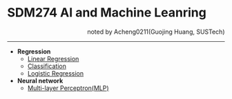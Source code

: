# SDM274 AI and Machine Leanring
<div style="text-align: right">noted by Acheng0211(Guojing Huang, SUSTech)</div> 

___


- **Regression**
  - [Linear Regression](/HA-02_Linear_Regression/Linear_Regression.md)
  - [Classification](/HA-03&04_Classification_and_Logistic_Regression/Classification_and_Logistic_Regression.md)
  - [Logistic Regression](/HA-03&04_Classification_and_Logistic_Regression/Classification_and_Logistic_Regression.md)
- **Neural network**
  - [Multi-layer Perceptron(MLP)](/HA-05_Multilayer_Perceptron/MLP.md)